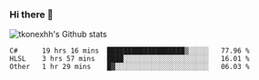### Hi there 👋

![tkonexhh's Github stats](https://github-readme-stats.vercel.app/api?username=tkonexhh&show_icons=true)


<!--START_SECTION:waka-->

```text
C#      19 hrs 16 mins  ███████████████████▒░░░░░   77.96 %
HLSL    3 hrs 57 mins   ████░░░░░░░░░░░░░░░░░░░░░   16.01 %
Other   1 hr 29 mins    █▓░░░░░░░░░░░░░░░░░░░░░░░   06.03 %
```

<!--END_SECTION:waka-->
